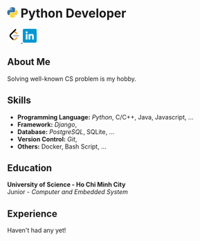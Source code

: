 # <img src=".assets/image/python.png" width="24px"> Python Developer

<a href="leetcode.com/duongg711" target="_blank">
    <img src=".assets/image/leetcode.png" width="32px">
</a>

<a href="linkedin.com/in/duongg711" target="_blank">
    <img src=".assets/image/linkedin.png" width="32px">
</a>

## About Me

Solving well-known CS problem is my hobby.

## Skills

* **Programming Language:** _Python_, C/C++, Java, Javascript, ...
* **Framework:** _Django_,
* **Database:** _PostgreSQL_, SQLite, ...
* **Version Control:** _Git_,
* **Others:** Docker, Bash Script, ...

## Education

**University of Science - Ho Chi Minh City** \
Junior - _Computer and Embedded System_

## Experience

Haven't had any yet!
